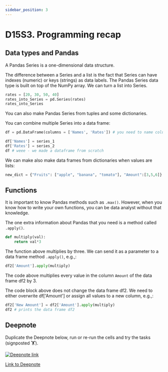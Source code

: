 ```yaml
---
sidebar_position: 3
---
```


# D15S3. Programming recap

## Data types and Pandas

A Pandas Series is a one-dimensional data structure.

The difference between a Series and a list is the fact that Series can have indexes (numeric) or keys (strings) as data labels. The Pandas Series data type is built on top of the NumPy array. We can turn a list into Series.

```python
rates = [20, 30, 50, 40]
rates_into_Series = pd.Series(rates)
rates_into_Series
```

You can also make Pandas Series from tuples and some dictionaries.

You can combine multiple Series into a data frame:

```python
df = pd.DataFrame(columns = ['Names', 'Rates']) # you need to name columns this way

df['Names'] = series_1
df['Rates'] = series_2
df # weee - we made a dataframe from scratch
```

We can make also make data frames from dictionaries when values are lists:

```python
new_dict = {"Fruits": ["apple", "banana", "tomato"], "Amount":[3,5,6]}
```

## Functions

It is important to know Pandas methods such as `.max()`. However, when you know how to write your own functions, you can be data analyst without that knowledge.

The one extra information about Pandas that you need is a method called `.apply()`.

```python
def multiply(val):
    return val*3
```

The function above multiplies by three.
We can send it as a parameter to a data frame method `.apply()`, e.g.,:

```python
df2['Amount'].apply(multiply)
```

The code above multiplies every value in the column `Amount` of the data frame df2 by 3.

The code block above does not change the data frame df2. We need to either overwrite df['Amount'] or assign all values to a new column, e.g.,:

```python
df2['New Amount'] = df2['Amount'].apply(multiply)
df2 # prints the data frame df2
```

## Deepnote

Duplicate the Deepnote below, run or re-run the cells and try the tasks (signposted 🏋️).

[<img
    src="/img/icons/deepnote-logo.svg"
    alt="Deepnote link"
/>](https://deepnote.com/project/programming-recap-BWFFM4lYTDCnXy-r78WJ0A/%2Fnotebook.ipynb)

[Link to Deepnote](https://deepnote.com/project/programming-recap-BWFFM4lYTDCnXy-r78WJ0A/%2Fnotebook.ipynb)